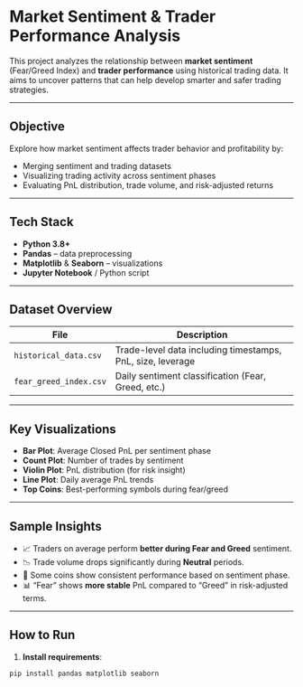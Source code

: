 # Market Sentiment & Trader Performance Analysis

This project analyzes the relationship between **market sentiment** (Fear/Greed Index) and **trader performance** using historical trading data. It aims to uncover patterns that can help develop smarter and safer trading strategies.

---

## Objective

Explore how market sentiment affects trader behavior and profitability by:

- Merging sentiment and trading datasets
- Visualizing trading activity across sentiment phases
- Evaluating PnL distribution, trade volume, and risk-adjusted returns

---

## Tech Stack

- **Python 3.8+**
- **Pandas** – data preprocessing
- **Matplotlib** & **Seaborn** – visualizations
- **Jupyter Notebook** / Python script

---

## Dataset Overview

| File | Description |
|------|-------------|
| `historical_data.csv` | Trade-level data including timestamps, PnL, size, leverage |
| `fear_greed_index.csv` | Daily sentiment classification (Fear, Greed, etc.) |

---

## Key Visualizations

- **Bar Plot**: Average Closed PnL per sentiment phase
- **Count Plot**: Number of trades by sentiment
- **Violin Plot**: PnL distribution (for risk insight)
- **Line Plot**: Daily average PnL trends
- **Top Coins**: Best-performing symbols during fear/greed

---

## Sample Insights

- 📈 Traders on average perform **better during Fear and Greed** sentiment.
- 📉 Trade volume drops significantly during **Neutral** periods.
- 🧠 Some coins show consistent performance based on sentiment phase.
- 📊 “Fear” shows **more stable** PnL compared to “Greed” in risk-adjusted terms.

---

## How to Run

1. **Install requirements**:

```bash
pip install pandas matplotlib seaborn
